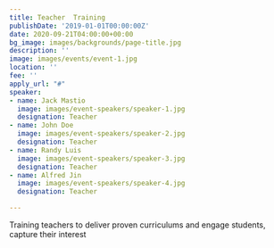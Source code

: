 ```yaml
---
title: Teacher  Training
publishDate: '2019-01-01T00:00:00Z'
date: 2020-09-21T04:00:00+00:00
bg_image: images/backgrounds/page-title.jpg
description: ''
image: images/events/event-1.jpg
location: ''
fee: ''
apply_url: "#"
speaker:
- name: Jack Mastio
  image: images/event-speakers/speaker-1.jpg
  designation: Teacher
- name: John Doe
  image: images/event-speakers/speaker-2.jpg
  designation: Teacher
- name: Randy Luis
  image: images/event-speakers/speaker-3.jpg
  designation: Teacher
- name: Alfred Jin
  image: images/event-speakers/speaker-4.jpg
  designation: Teacher

---
```

Training teachers to deliver proven curriculums and engage students, capture their interest